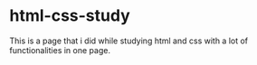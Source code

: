 # html-css-study
This is a page that i did while studying html and css with a lot of functionalities in one page.
